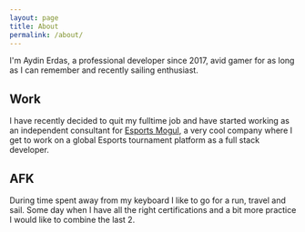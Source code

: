 ```yaml
---
layout: page
title: About
permalink: /about/
---
```


I'm Aydin Erdas, a professional developer since 2017, avid gamer for as long as I can remember and recently sailing enthusiast.

## Work
I have recently decided to quit my fulltime job and have started working as an independent consultant for [Esports Mogul](https://mogul.gg/), a very cool company where I get to work on a global Esports tournament platform as a full stack developer.

## AFK
During time spent away from my keyboard I like to go for a run, travel and sail. Some day when I have all the right certifications and a bit more practice 
I would like to combine the last 2.
